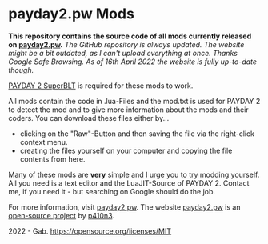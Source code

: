# payday2.pw Mods

**This repository contains the source code of all mods currently released on [payday2.pw](https://payday2.pw).**
*The GitHub repository is always updated. The website might be a bit outdated, as I can't upload everything at once. Thanks Google Safe Browsing. As of 16th April 2022 the website is fully up-to-date though.*

[PAYDAY 2 SuperBLT](https://superblt.znix.xyz/) is required for these mods to work.

All mods contain the code in .lua-Files and the mod.txt is used for PAYDAY 2 to detect the mod and to give more information about the mods and their coders.
You can download these files either by...
* clicking on the "Raw"-Button and then saving the file via the right-click context menu.
* creating the files yourself on your computer and copying the file contents from here.

Many of these mods are **very** simple and I urge you to try modding yourself. All you need is a text editor and the LuaJIT-Source of PAYDAY 2. Contact me, if you need it - but searching on Google should do the job.

For more information, visit [payday2.pw](https://payday2.pw).
The website [payday2.pw](https://payday2.pw) is an [open-source project](https://github.com/p410n3/payday2.pw) by [p410n3](https://github.com/p410n3).


2022 - Gab.
https://opensource.org/licenses/MIT
